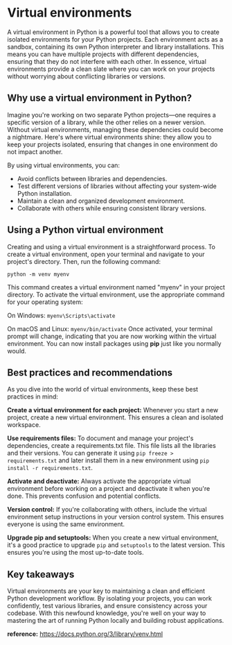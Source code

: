 # Virtual environments
A virtual environment in Python is a powerful tool that allows you to create isolated environments for your Python projects. Each environment acts as a sandbox, containing its own Python interpreter and library installations. This means you can have multiple projects with different dependencies, ensuring that they do not interfere with each other. In essence, virtual environments provide a clean slate where you can work on your projects without worrying about conflicting libraries or versions.

##  Why use a virtual environment in Python?
Imagine you're working on two separate Python projects—one requires a specific version of a library, while the other relies on a newer version. Without virtual environments, managing these dependencies could become a nightmare. Here's where virtual environments shine: they allow you to keep your projects isolated, ensuring that changes in one environment do not impact another.

By using virtual environments, you can:

- Avoid conflicts between libraries and dependencies.
- Test different versions of libraries without affecting your system-wide Python installation.
- Maintain a clean and organized development environment.
- Collaborate with others while ensuring consistent library versions.

## Using a Python virtual environment
Creating and using a virtual environment is a straightforward process. To create a virtual environment, open your terminal and navigate to your project's directory. Then, run the following command:

``` python -m venv myenv ```

This command creates a virtual environment named "myenv" in your project directory. To activate the virtual environment, use the appropriate command for your operating system:

On Windows: ``` myenv\Scripts\activate ```

On macOS and Linux: ``` myenv/bin/activate ```
Once activated, your terminal prompt will change, indicating that you are now working within the virtual environment. You can now install packages using **pip** just like you normally would.

## Best practices and recommendations
As you dive into the world of virtual environments, keep these best practices in mind:

**Create a virtual environment for each project:** Whenever you start a new project, create a new virtual environment. This ensures a clean and isolated workspace.

**Use requirements files:** To document and manage your project's dependencies, create a requirements.txt file. This file lists all the libraries and their versions. You can generate it using ``` pip freeze > requirements.txt ``` and later install them in a new environment using ``` pip install -r requirements.txt ```.

**Activate and deactivate:** Always activate the appropriate virtual environment before working on a project and deactivate it when you're done. This prevents confusion and potential conflicts.

**Version control:** If you're collaborating with others, include the virtual environment setup instructions in your version control system. This ensures everyone is using the same environment.

**Upgrade pip and setuptools:** When you create a new virtual environment, it's a good practice to upgrade ``` pip ``` and ``` setuptools ``` to the latest version. This ensures you're using the most up-to-date tools.

## Key takeaways
Virtual environments are your key to maintaining a clean and efficient Python development workflow. By isolating your projects, you can work confidently, test various libraries, and ensure consistency across your codebase. With this newfound knowledge, you're well on your way to mastering the art of running Python locally and building robust applications.

**reference:** https://docs.python.org/3/library/venv.html
